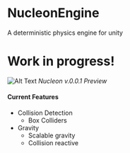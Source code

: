 # NucleonEngine
 A deterministic physics engine for unity
# Work in progress!
![Alt Text](https://s3.gifyu.com/images/Nucleton0.0.1Preview.gif)
*Nucleon v.0.0.1 Preview*

#### Current Features
* Collision Detection
  * Box Colliders
* Gravity
  * Scalable gravity
  * Collision reactive
